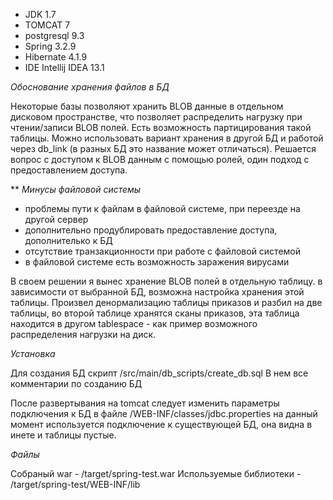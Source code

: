 * JDK 1.7
* TOMCAT 7
* postgresql 9.3
* Spring 3.2.9
* Hibernate 4.1.9
* IDE Intellij IDEA 13.1

*Обоснование хранения файлов в БД*

Некоторые базы позволяют хранить BLOB данные в отдельном дисковом пространстве, 
что позволяет распределить нагрузку при чтении/записи BLOB полей.
Есть возможность партицирования такой таблицы.
Можно использовать вариант хранения в другой БД и работой через db_link (в разных БД это название может отличаться).
Решается вопрос с доступом к BLOB данным с помощью ролей,
один подход с предоставлением доступа. 

** *Минусы файловой системы*
* проблемы пути к файлам в файловой системе, при переезде на другой сервер
* дополнительно продублировать предоставление доступа, дополнителько к БД
* отсутствие транзакционности при работе с файловой системой
* в файловой системе есть возможность заражения вирусами


В своем решении я вынес хранение BLOB полей в отдельную таблицу.
в зависимости от выбранной БД, возможна настройка хранения этой таблицы.
Произвел денормализацию таблицы приказов и разбил на две таблицы,
во второй таблице хранятся сканы приказов, эта таблица находится в другом tablespace - 
как пример возможного распределения нагрузки на диск.


*Установка*

Для создания БД скрипт /src/main/db_scripts/create_db.sql
В нем все комментарии по созданию БД

После развертывания на tomcat следует изменить параметры подключения к БД в файле 
/WEB-INF/classes/jdbc.properties
на данный момент используется подключение к существующей БД, она видна в инете и таблицы пустые.

*Файлы*

Собраный war - /target/spring-test.war
Используемые библиотеки -  /target/spring-test/WEB-INF/lib